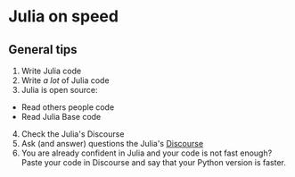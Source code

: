 # Julia on speed
## General tips
1. Write Julia code
2. Write *a lot* of Julia code
3. Julia is open source:
  * Read others people code
  * Read Julia Base code
4. Check the Julia's Discourse
5. Ask (and answer) questions the Julia's [Discourse](https://discourse.julialang.org/) 
6. You are already confident in Julia and your code is not fast enough? Paste your code in Discourse and say that your Python version is faster. 
 